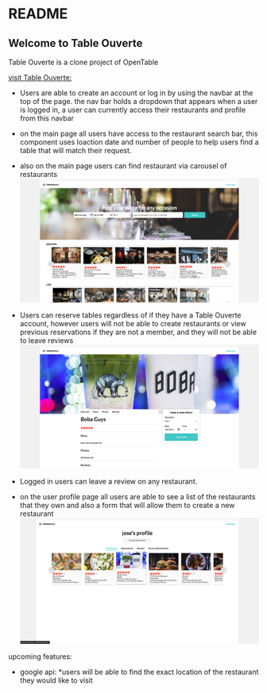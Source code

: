 # README



## Welcome to Table Ouverte

Table Ouverte is a clone project of OpenTable

[visit Table Ouverte:](https://tableouverte.herokuapp.com)


* Users are able to create an account or log in by using the navbar at the top of the page.
the nav bar holds a dropdown that appears when a user is logged in, a user can currently access their restaurants and profile from this navbar 


* on the main page all users have access to the restaurant search bar, 
    this component uses loaction date and number of people to help users find a table that will match their request.
    
* also on the main page users can find restaurant via carousel of restaurants
    ![main page](./app/assets/images/tableouverte_photos/main_page.png)

* Users can reserve tables regardless of if they have a Table Ouverte account,
however users will not be able to create restaurants or view previous reservations if they are not a member, and they will not be able to leave reviews
        ![user profile](./app/assets/images/tableouverte_photos/bobaguys_page.png)

* Logged in users can leave a review on any restaurant.
    
* on the user profile page all users are able to see a list of the restaurants that they own and also a form that will allow them to create a new restaurant
        ![user profile](./app/assets/images/tableouverte_photos/user_profile.png)


upcoming features:

  *  google api:
        *users will be able to find the exact location of the restaurant they would like to visit
 

